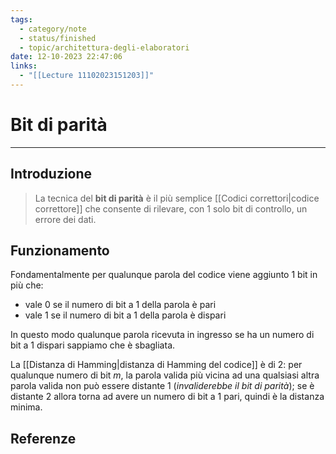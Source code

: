 ```yaml
---
tags:
  - category/note
  - status/finished
  - topic/architettura-degli-elaboratori
date: 12-10-2023 22:47:06
links:
  - "[[Lecture 11102023151203]]"
---
```

# Bit di parità
---
## Introduzione
> La tecnica del **bit di parità** è il più semplice [[Codici correttori|codice correttore]] che consente di rilevare, con 1 solo bit di controllo, un errore dei dati.

## Funzionamento
Fondamentalmente per qualunque parola del codice viene aggiunto 1 bit in più che:
- vale 0 se il numero di bit a 1 della parola è pari
- vale 1 se il numero di bit a 1 della parola è dispari

In questo modo qualunque parola ricevuta in ingresso se ha un numero di bit a 1 dispari sappiamo che è sbagliata.

La [[Distanza di Hamming|distanza di Hamming del codice]] è di 2: per qualunque numero di bit $m$, la parola valida più vicina ad una qualsiasi altra parola valida non può essere distante 1 (_invaliderebbe il bit di parità_); se è distante 2 allora torna ad avere un numero di bit a 1 pari, quindi è la distanza minima.

## Referenze
